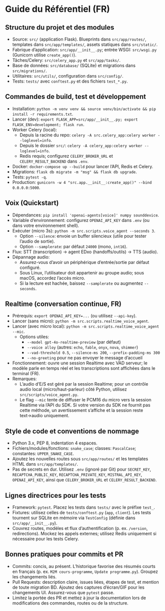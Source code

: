 # Guide du Référentiel (FR)

## Structure du projet et des modules
- Source: `src/` (application Flask). Blueprints dans `src/app/routes/`, templates dans `src/app/templates/`, assets statiques dans `src/static/`.
- Fabrique d’application: `src/app/__init__.py`; entrée WSGI: `src/wsgi.py` (Gunicorn utilise `create_app()`).
- Tâches/Celery: `src/celery_app.py` et `src/app/tasks/`.
- Base de données: `src/database/` (SQLite) et migrations dans `src/migrations/`.
- Utilitaires: `src/utils/`, configuration dans `src/config/`.
- Tests: `tests/` avec `conftest.py` et des fichiers `test_*.py`.

## Commandes de build, test et développement
- Installation: `python -m venv venv && source venv/bin/activate && pip install -r requirements.txt`.
- Lancer (dev): `export FLASK_APP=src/app/__init__.py; export FLASK_ENV=development; flask run`.
- Worker Celery (local):
  - Depuis la racine du repo: `celery -A src.celery_app:celery worker --loglevel=info`.
  - Depuis le dossier `src/`: `celery -A celery_app:celery worker --loglevel=info`.
  - Redis requis; configurez `CELERY_BROKER_URL` et `CELERY_RESULT_BACKEND` dans `.env`.
- Docker: `docker-compose up --build` pour lancer l’API, Redis et Celery.
- Migrations: `flask db migrate -m "msg" && flask db upgrade`.
- Tests: `pytest -q`.
- Production: `gunicorn -w 4 "src.app.__init__:create_app()" --bind 0.0.0.0:5000`.

## Voix (Quickstart)
- Dépendances: `pip install 'openai-agents[voice]' numpy sounddevice`.
- Variable d’environnement: configurez `OPENAI_API_KEY` dans `.env` (ou dans votre environnement shell).
- Exécuter (micro 3s): `python -m src.scripts.voice_agent --seconds 3`.
  - Option `--silence`: envoie un buffer silencieux (utile pour tester l’audio de sortie).
  - Option `--samplerate`: par défaut `24000` (mono, `int16`).
- Flux: STT (transcription) → agent EDxo (handoffs/outils) → TTS (audio).
- Dépannage audio:
  - Assurez-vous d’avoir un périphérique d’entrée/sortie par défaut configuré.
  - Sous Linux, l’utilisateur doit appartenir au groupe audio; sous macOS, accordez l’accès micro.
  - Si la lecture est hachée, baissez `--samplerate` ou augmentez `--seconds`.

## Realtime (conversation continue, FR)
- Prérequis: `export OPENAI_API_KEY=...` (ou utilisez `--api-key`).
- Lancer (sans micro): `python -m src.scripts.realtime_voice_agent`.
- Lancer (avec micro local): `python -m src.scripts.realtime_voice_agent --mic`.
  - Options utiles:
    - `--model gpt-4o-realtime-preview` (par défaut)
    - `--voice alloy` (autres: `echo`, `fable`, `onyx`, `nova`, `shimmer`)
    - `--vad-threshold 0.5`, `--silence-ms 200`, `--prefix-padding-ms 300`
    - `--no-greeting` pour ne pas envoyer le message d’accueil
- Fonctionnement: ouvre une session Realtime avec VAD serveur; le modèle parle en temps réel et les transcriptions sont affichées dans le terminal (FR).
- Remarques:
  - L’audio d’E/S est géré par la session Realtime; pour un contrôle audio local (micro/haut-parleur) côté Python, utilisez `src/scripts/voice_agent.py`.
  - Le flag `--mic` tente de diffuser le PCM16 du micro vers la session Realtime via l’API du SDK. Si votre version du SDK ne fournit pas cette méthode, un avertissement s’affiche et la session reste text→audio uniquement.

## Style de code et conventions de nommage
- Python 3.x, PEP 8, indentation 4 espaces.
- Fichiers/modules/fonctions: `snake_case`; classes: `PascalCase`; constantes: `UPPER_SNAKE_CASE`.
- Ajoutez les nouvelles routes sous `src/app/routes/` et les templates HTML dans `src/app/templates/`.
- Pas de secrets en dur. Utilisez `.env` (ignoré par Git) pour `SECRET_KEY`, `RECAPTCHA_PUBLIC_KEY`, `RECAPTCHA_PRIVATE_KEY`, `MISTRAL_API_KEY`, `OPENAI_API_KEY`, ainsi que `CELERY_BROKER_URL` et `CELERY_RESULT_BACKEND`.

## Lignes directrices pour les tests
- Framework: `pytest`. Placez les tests dans `tests/` avec le préfixe `test_`.
- Fixtures: utilisez celles de `tests/conftest.py` (`app`, `client`). Les tests tournent sur SQLite en mémoire via `TestConfig` (définie dans `src/app/__init__.py`).
- Couvrez routes, modèles et flux d’authentification (p. ex. `/version`, redirections). Mockez les appels externes; utilisez Redis uniquement si nécessaire pour les tests Celery.

## Bonnes pratiques pour commits et PR
- Commits: concis, au présent. L’historique favorise des résumés courts en français (p. ex. `M2M cours-programme`, `Update programme.py`). Groupez les changements liés.
- Pull Requests: description claire, issues liées, étapes de test, et mention de toute migration BD. Ajoutez des captures d’écran/GIF pour les changements UI. Assurez-vous que `pytest` passe.
- Limitez la portée des PR et mettez à jour la documentation lors de modifications des commandes, routes ou de la structure.
